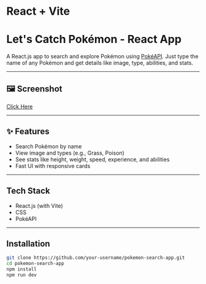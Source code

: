 # React + Vite

#  Let's Catch Pokémon - React App

A React.js app to search and explore Pokémon using [PokéAPI](https://pokeapi.co/). Just type the name of any Pokémon and get details like image, type, abilities, and stats.

---

## 🖼️ Screenshot

<a href="https://pokemon-react-green-seven.vercel.app">Click Here</a>

---

## ✨ Features

-  Search Pokémon by name
-  View image and types (e.g., Grass, Poison)
-  See stats like height, weight, speed, experience, and abilities
-  Fast UI with responsive cards

---

##  Tech Stack

- React.js (with Vite)
- CSS
- PokéAPI

---

##  Installation

```bash
git clone https://github.com/your-username/pokemon-search-app.git
cd pokemon-search-app
npm install
npm run dev
